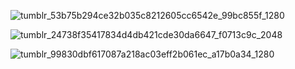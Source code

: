 ![tumblr_53b75b294ce32b035c8212605cc6542e_99bc855f_1280](https://github.com/gooicide/gooicide/assets/163074010/cb90fbb9-3225-44b1-b44d-00c2eb8a215b)

![tumblr_24738f35417834d4db421cde30da6647_f0713c9c_2048](https://github.com/gooicide/gooicide/assets/163074010/20faa98a-c58f-4b93-a6d5-122123964cff)

![tumblr_99830dbf617087a218ac03eff2b061ec_a17b0a34_1280](https://github.com/gooicide/gooicide/assets/163074010/3c5c32a6-d53b-488e-9b66-b3a5a52d3f23)

